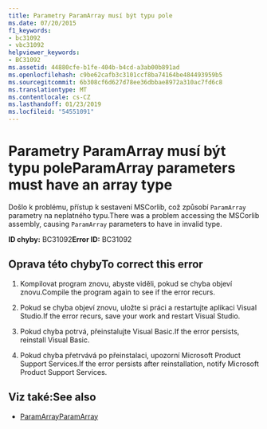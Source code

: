 ```yaml
---
title: Parametry ParamArray musí být typu pole
ms.date: 07/20/2015
f1_keywords:
- bc31092
- vbc31092
helpviewer_keywords:
- BC31092
ms.assetid: 44880cfe-b1fe-404b-b4cd-a3ab00b891ad
ms.openlocfilehash: c9be62cafb3c3101ccf8ba74164be484493959b5
ms.sourcegitcommit: 6b308cf6d627d78ee36dbbae8972a310ac7fd6c8
ms.translationtype: MT
ms.contentlocale: cs-CZ
ms.lasthandoff: 01/23/2019
ms.locfileid: "54551091"
---
```

# <a name="paramarray-parameters-must-have-an-array-type"></a><span data-ttu-id="3c57f-102">Parametry ParamArray musí být typu pole</span><span class="sxs-lookup"><span data-stu-id="3c57f-102">ParamArray parameters must have an array type</span></span>
<span data-ttu-id="3c57f-103">Došlo k problému, přístup k sestavení MSCorlib, což způsobí `ParamArray` parametry na neplatného typu.</span><span class="sxs-lookup"><span data-stu-id="3c57f-103">There was a problem accessing the MSCorlib assembly, causing `ParamArray` parameters to have in invalid type.</span></span>  
  
 <span data-ttu-id="3c57f-104">**ID chyby:** BC31092</span><span class="sxs-lookup"><span data-stu-id="3c57f-104">**Error ID:** BC31092</span></span>  
  
## <a name="to-correct-this-error"></a><span data-ttu-id="3c57f-105">Oprava této chyby</span><span class="sxs-lookup"><span data-stu-id="3c57f-105">To correct this error</span></span>  
  
1.  <span data-ttu-id="3c57f-106">Kompilovat program znovu, abyste viděli, pokud se chyba objeví znovu.</span><span class="sxs-lookup"><span data-stu-id="3c57f-106">Compile the program again to see if the error recurs.</span></span>  
  
2.  <span data-ttu-id="3c57f-107">Pokud se chyba objeví znovu, uložte si práci a restartujte aplikaci Visual Studio.</span><span class="sxs-lookup"><span data-stu-id="3c57f-107">If the error recurs, save your work and restart Visual Studio.</span></span>  
  
3.  <span data-ttu-id="3c57f-108">Pokud chyba potrvá, přeinstalujte Visual Basic.</span><span class="sxs-lookup"><span data-stu-id="3c57f-108">If the error persists, reinstall Visual Basic.</span></span>  
  
4.  <span data-ttu-id="3c57f-109">Pokud chyba přetrvává po přeinstalaci, upozorní Microsoft Product Support Services.</span><span class="sxs-lookup"><span data-stu-id="3c57f-109">If the error persists after reinstallation, notify Microsoft Product Support Services.</span></span>  
  
## <a name="see-also"></a><span data-ttu-id="3c57f-110">Viz také:</span><span class="sxs-lookup"><span data-stu-id="3c57f-110">See also</span></span>
- [<span data-ttu-id="3c57f-111">ParamArray</span><span class="sxs-lookup"><span data-stu-id="3c57f-111">ParamArray</span></span>](../../visual-basic/language-reference/modifiers/paramarray.md)
